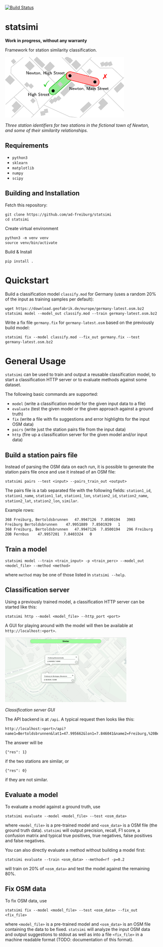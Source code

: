 [![Build
Status](https://travis-ci.org/ad-freiburg/statsimi.svg?branch=master)](https://travis-ci.org/ad-freiburg/statsimi)

# statsimi

**Work in progress, without any warranty**

Framework for station similarity classification.

[![Two stations, marked by 3 station identifiers, in the fictional town of Newton.](example_res.png?raw=true)](example.png?raw=true)

*Three station identifiers for two stations in the fictional town of Newton, and some of their similarity relationships.*

## Requirements

 * `python3`
 * `sklearn`
 * `matplotlib`
 * `numpy`
 * `scipy`

## Building and Installation

Fetch this repository:

```
git clone https://github.com/ad-freiburg/statsimi
cd statsimi
```
Create virtual environment
```
python3 -m venv venv
source venv/bin/activate
```
Build & Install
```
pip install .
```

# Quickstart

Build a classification model `classify.mod` for Germany (uses a random 20% of the input as training samples per default):

```
wget https://download.geofabrik.de/europe/germany-latest.osm.bz2
statsimi model --model_out classify.mod --train germany-latest.osm.bz2
```

Write a fix file `germany.fix` for `germany-latest.osm` based on the previously build model:

```
statsimi fix --model classify.mod --fix_out germany.fix --test germany-latest.osm.bz2
```

# General Usage

`statsimi` can be used to train and output a reusable classification model, to start a classification HTTP server or to evaluate methods against some dataset.

The following basic commands are supported:

* `model` (write a classification model for the given input data to a file)
* `evaluate` (test the given model or the given approach against a ground truth)
* `fix`	(write a file with fix suggestions and error highlights for the input OSM data)
* `pairs` (write just the station pairs file from the input data)
* `http` (fire up a classification server for the given model and/or input data)

## Build a station pairs file

Instead of parsing the OSM data on each run, it is possible to generate the station pairs file once and use it instead of an OSM file:

```
statsimi pairs --test <input> --pairs_train_out <output>
```

The pairs file is a tab separated file with the following fields: `station1_id`, `station1_name`, `station1_lat`, `station1_lon`, `station2_id`, `station2_name`, `station2_lat`, `station2_lon`, `similar`.

Example rows:

```
368	Freiburg, Bertoldsbrunnen	47.9947126	7.8500194	3903	Freiburg Bertoldsbrunnen	47.9951889	7.8501929	1
368	Freiburg, Bertoldsbrunnen	47.9947126	7.8500194	296	Freiburg ZOB Fernbus	47.9957201	7.8403324	0
```

## Train a model
```
statsimi model --train <train_input> -p <train_perc> --model_out <model_file> --method <method>
```
where `method` may be one of those listed in `statsimi --help`.

## Classification server
Using a previously trained model, a classification HTTP server can be started like this:
```
statsimi http --model <model_file> --http_port <port>
```

A GUI for playing around with the model will then be available at `http://localhost:<port>`.

[![Classification server GUI.](gui_res.png?raw=true)](gui.png?raw=true)

*Classification server GUI*

The API backend is at `/api`. A typical request then looks like this:
```
http://localhost:<port>/api?name1=Bertoldsbrunnen&lat1=47.995662&lon1=7.846041&name2=Freiburg,%20Bertoldsbrunnen&lat2=47.995321&lon2=7.846341
```

The answer will be

```
{"res": 1}
```
if the two stations are similar, or
```
{"res": 0}
```
if they are not similar.

## Evaluate a model

To evaluate a model against a ground truth, use

```
statsimi evaluate --model <model_file> --test <osm_data>
```

where `<model_file>` is a pre-trained model and `<osm_data>` is a OSM file (the ground truth data). `statsimi` will output precision, recall, F1 score, a confusion matrix and typical true positives, true negatives, false positives and false negatives.

You can also directly evaluate a method without building a model first:

```
statsimi evaluate --train <osm_data> --method=rf -p=0.2
```

will train on 20% of ``<osm_data>`` and test the model against the remaining 80%.

## Fix OSM data

To fix OSM data, use

```
statsimi fix --model <model_file> --test <osm_data> --fix_out <fix_file>
```

where `<model_file>` is a pre-trained model and `<osm_data>` is an OSM file containing the data to be fixed. `statsimi` will analyze the input OSM data and output suggestions to stdout as well as into a file `<fix_file>` in a machine readable format (TODO: documentation of this format).
